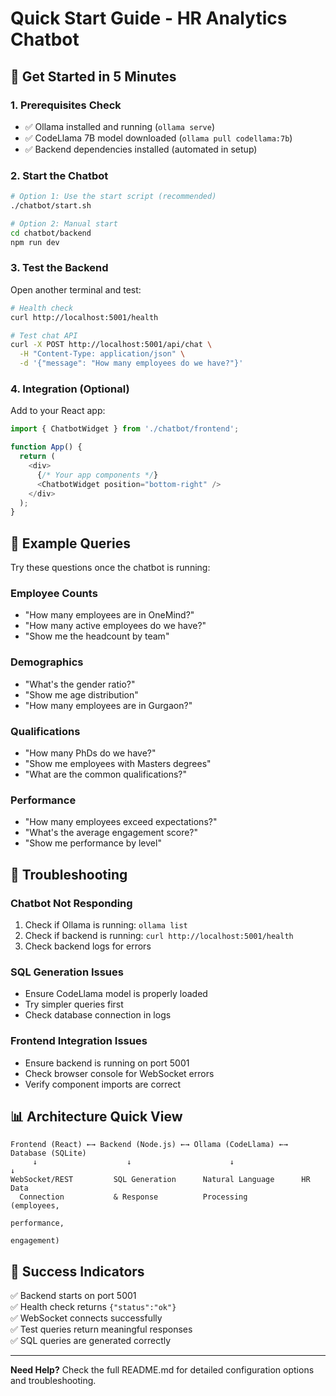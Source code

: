 # Quick Start Guide - HR Analytics Chatbot

## 🚀 Get Started in 5 Minutes

### 1. Prerequisites Check
- ✅ Ollama installed and running (`ollama serve`)
- ✅ CodeLlama 7B model downloaded (`ollama pull codellama:7b`)
- ✅ Backend dependencies installed (automated in setup)

### 2. Start the Chatbot
```bash
# Option 1: Use the start script (recommended)
./chatbot/start.sh

# Option 2: Manual start
cd chatbot/backend
npm run dev
```

### 3. Test the Backend
Open another terminal and test:
```bash
# Health check
curl http://localhost:5001/health

# Test chat API
curl -X POST http://localhost:5001/api/chat \
  -H "Content-Type: application/json" \
  -d '{"message": "How many employees do we have?"}'
```

### 4. Integration (Optional)
Add to your React app:
```typescript
import { ChatbotWidget } from './chatbot/frontend';

function App() {
  return (
    <div>
      {/* Your app components */}
      <ChatbotWidget position="bottom-right" />
    </div>
  );
}
```

## 🧪 Example Queries

Try these questions once the chatbot is running:

### Employee Counts
- "How many employees are in OneMind?"
- "How many active employees do we have?"
- "Show me the headcount by team"

### Demographics
- "What's the gender ratio?"
- "Show me age distribution"
- "How many employees are in Gurgaon?"

### Qualifications
- "How many PhDs do we have?"
- "Show me employees with Masters degrees"
- "What are the common qualifications?"

### Performance
- "How many employees exceed expectations?"
- "What's the average engagement score?"
- "Show me performance by level"

## 🔧 Troubleshooting

### Chatbot Not Responding
1. Check if Ollama is running: `ollama list`
2. Check if backend is running: `curl http://localhost:5001/health`
3. Check backend logs for errors

### SQL Generation Issues
- Ensure CodeLlama model is properly loaded
- Try simpler queries first
- Check database connection in logs

### Frontend Integration Issues
- Ensure backend is running on port 5001
- Check browser console for WebSocket errors
- Verify component imports are correct

## 📊 Architecture Quick View

```
Frontend (React) ←→ Backend (Node.js) ←→ Ollama (CodeLlama) ←→ Database (SQLite)
     ↓                    ↓                      ↓                    ↓
WebSocket/REST         SQL Generation      Natural Language      HR Data
  Connection           & Response          Processing           (employees,
                                                               performance,
                                                               engagement)
```

## 🎯 Success Indicators

✅ Backend starts on port 5001  
✅ Health check returns `{"status":"ok"}`  
✅ WebSocket connects successfully  
✅ Test queries return meaningful responses  
✅ SQL queries are generated correctly  

---

**Need Help?** Check the full README.md for detailed configuration options and troubleshooting. 